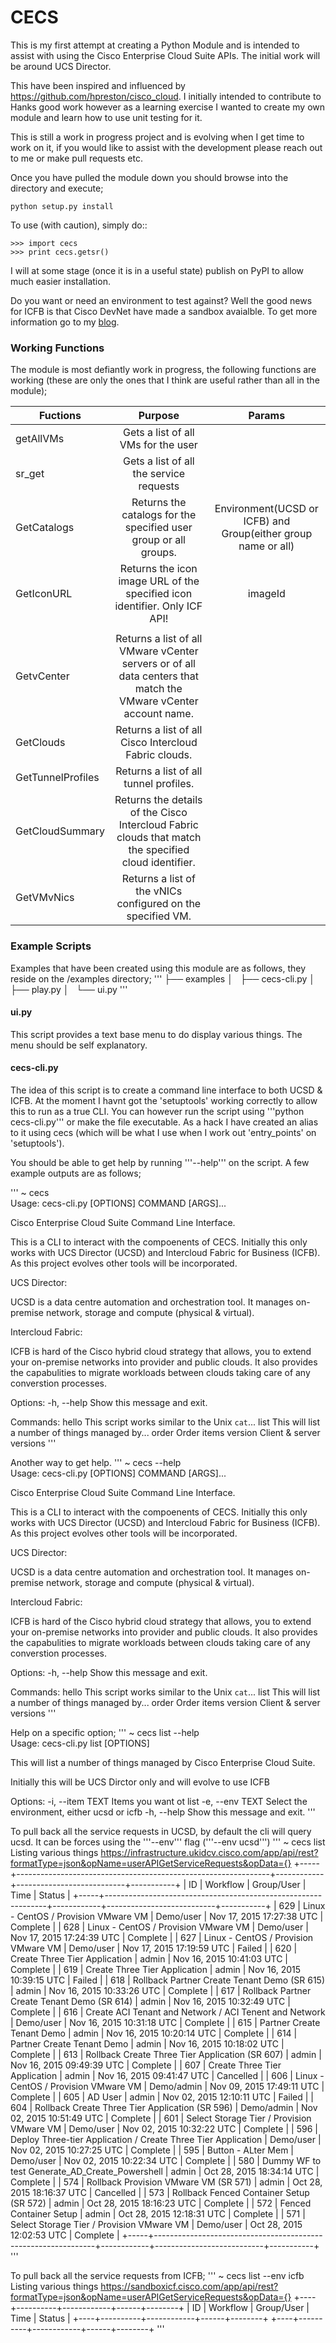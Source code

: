 # CECS

This is my first attempt at creating a Python Module and is intended to assist with using the Cisco Enterprise Cloud Suite APIs. The initial work will be around UCS Director.

This have been inspired and influenced by https://github.com/hpreston/cisco_cloud. I initially intended to contribute to Hanks good work however as a learning exercise I wanted to create my own module and learn how to use unit testing for it.

This is still a work in progress project and is evolving when I get time to work on it, if you would like to assist with the development please reach out to me or make pull requests etc.

Once you have pulled the module down you should browse into the directory and execute;

    python setup.py install


To use (with caution), simply do::

    >>> import cecs
    >>> print cecs.getsr()

I will at some stage (once it is in a useful state) publish on PyPI to allow much easier installation.

Do you want or need an environment to test against? Well the good news for ICFB is that Cisco DevNet have made a sandbox avaialble. To get more information go to my [blog](http://clijockey.com/intercloud-fabric-api/).


### Working Functions
The module is most defiantly work in progress, the following functions are working (these are only the ones that I think are useful rather than all in the module);

| Fuctions        | Purpose     | Params |
| ------------- |:-------------:|:-------------:|
| getAllVMs      | Gets a list of all VMs for the user | |
| sr_get      | Gets a list of all the service requests       |  |
| GetCatalogs |  Returns the catalogs for the specified user group or all groups. | Environment(UCSD or ICFB) and Group(either group name or all) |
| GetIconURL | Returns the icon image URL of the specified icon identifier. Only ICF API! | imageId |   
| | | |
| GetvCenter | Returns a list of all VMware vCenter servers or of all data centers that match the VMware vCenter account name. | |
| GetClouds | Returns a list of all Cisco Intercloud Fabric clouds. | |
| GetTunnelProfiles | Returns a list of all tunnel profiles. | |
| GetCloudSummary | Returns the details of the Cisco Intercloud Fabric clouds that match the specified cloud identifier. | |
| GetVMvNics | Returns a list of the vNICs configured on the specified VM. | |



### Example Scripts
Examples that have been created using this module are as follows, they reside on the /examples directory;
'''
  ├── examples
  │   ├── cecs-cli.py
  │   ├── play.py
  │   └── ui.py
'''

#### ui.py
This script provides a text base menu to do display various things. The menu should be self explanatory.


#### cecs-cli.py
The idea of this script is to create a command line interface to both UCSD & ICFB. At the moment I havnt got the 'setuptools' working correctly to allow this to run as a true CLI. You can however run the script using '''python cecs-cli.py''' or make the file executable. As a hack I have created an alias to it using cecs (which will be what I use when I work out 'entry_points' on 'setuptools').

You should be able to get help by running '''--help''' on the script. A few example outputs are as follows;

'''
~ cecs                                                                                                                                                           
Usage: cecs-cli.py [OPTIONS] COMMAND [ARGS]...

  Cisco Enterprise Cloud Suite Command Line Interface.

  This is a CLI to interact with the compoenents of CECS. Initially this
  only works with UCS Director (UCSD) and Intercloud Fabric for Business
  (ICFB). As this project evolves other tools will be incorporated.

  UCS Director:

  UCSD is a data centre automation and orchestration tool. It manages on-
  premise network, storage and compute (physical & virtual).

  Intercloud Fabric:

  ICFB is hard of the Cisco hybrid cloud strategy that allows, you to extend
  your on-premise networks into provider and public clouds. It also provides
  the capabulities to migrate workloads between clouds taking care of any
  converstion processes.

Options:
  -h, --help  Show this message and exit.

Commands:
  hello    This script works similar to the Unix `cat`...
  list     This will list a number of things managed by...
  order    Order items
  version  Client & server versions
'''

Another way to get help.
'''
~ cecs --help                                                                                                                                                   
Usage: cecs-cli.py [OPTIONS] COMMAND [ARGS]...

  Cisco Enterprise Cloud Suite Command Line Interface.

  This is a CLI to interact with the compoenents of CECS. Initially this
  only works with UCS Director (UCSD) and Intercloud Fabric for Business
  (ICFB). As this project evolves other tools will be incorporated.

  UCS Director:

  UCSD is a data centre automation and orchestration tool. It manages on-
  premise network, storage and compute (physical & virtual).

  Intercloud Fabric:

  ICFB is hard of the Cisco hybrid cloud strategy that allows, you to extend
  your on-premise networks into provider and public clouds. It also provides
  the capabulities to migrate workloads between clouds taking care of any
  converstion processes.

Options:
  -h, --help  Show this message and exit.

Commands:
  hello    This script works similar to the Unix `cat`...
  list     This will list a number of things managed by...
  order    Order items
  version  Client & server versions
'''

Help on a specific option;
'''
~ cecs list --help                                                                                                                                              
Usage: cecs-cli.py list [OPTIONS]

  This will list a number of things managed by Cisco Enterprise Cloud Suite.

  Initially this will be UCS Dirctor only and will evolve to use ICFB

Options:
  -i, --item TEXT  Items you want ot list
  -e, --env TEXT   Select the environment, either ucsd or icfb
  -h, --help       Show this message and exit.
'''


To pull back all the service requests in UCSD, by default the cli will query ucsd. It can be forces using the '''--env''' flag ('''--env ucsd''')
'''
~ cecs list                                                                                                                                                     
Listing various things
https://infrastructure.ukidcv.cisco.com/app/api/rest?formatType=json&opName=userAPIGetServiceRequests&opData={}
+-----+---------------------------------------------------------------+------------+---------------------------+-----------+
| ID  |                            Workflow                           | Group/User |            Time           |   Status  |
+-----+---------------------------------------------------------------+------------+---------------------------+-----------+
| 629 |              Linux - CentOS / Provision VMware VM             | Demo/user  | Nov 17, 2015 17:27:38 UTC |  Complete |
| 628 |              Linux - CentOS / Provision VMware VM             | Demo/user  | Nov 17, 2015 17:24:39 UTC |  Complete |
| 627 |              Linux - CentOS / Provision VMware VM             | Demo/user  | Nov 17, 2015 17:19:59 UTC |   Failed  |
| 620 |                 Create Three Tier Application                 |   admin    | Nov 16, 2015 10:41:03 UTC |  Complete |
| 619 |                 Create Three Tier Application                 |   admin    | Nov 16, 2015 10:39:15 UTC |   Failed  |
| 618 |          Rollback Partner Create Tenant Demo (SR 615)         |   admin    | Nov 16, 2015 10:33:26 UTC |  Complete |
| 617 |          Rollback Partner Create Tenant Demo (SR 614)         |   admin    | Nov 16, 2015 10:32:49 UTC |  Complete |
| 616 |     Create ACI Tenant and Network / ACI Tenent and Network    | Demo/user  | Nov 16, 2015 10:31:18 UTC |  Complete |
| 615 |                   Partner Create Tenant Demo                  |   admin    | Nov 16, 2015 10:20:14 UTC |  Complete |
| 614 |                   Partner Create Tenant Demo                  |   admin    | Nov 16, 2015 10:18:02 UTC |  Complete |
| 613 |        Rollback Create Three Tier Application (SR 607)        |   admin    | Nov 16, 2015 09:49:39 UTC |  Complete |
| 607 |                 Create Three Tier Application                 |   admin    | Nov 16, 2015 09:41:47 UTC | Cancelled |
| 606 |              Linux - CentOS / Provision VMware VM             | Demo/admin | Nov 09, 2015 17:49:11 UTC |  Complete |
| 605 |                            AD User                            |   admin    | Nov 02, 2015 12:10:11 UTC |   Failed  |
| 604 |        Rollback Create Three Tier Application (SR 596)        | Demo/admin | Nov 02, 2015 10:51:49 UTC |  Complete |
| 601 |           Select Storage Tier / Provision VMware VM           | Demo/user  | Nov 02, 2015 10:32:22 UTC |  Complete |
| 596 | Deploy Three-tier Application / Create Three Tier Application | Demo/user  | Nov 02, 2015 10:27:25 UTC |  Complete |
| 595 |                       Button - ALter Mem                      | Demo/user  | Nov 02, 2015 10:22:34 UTC |  Complete |
| 580 |         Dummy WF to test Generate_AD_Create_Powershell        |   admin    | Oct 28, 2015 18:34:14 UTC |  Complete |
| 574 |             Rollback Provision VMware VM (SR 571)             |   admin    | Oct 28, 2015 18:16:37 UTC | Cancelled |
| 573 |            Rollback Fenced Container Setup (SR 572)           |   admin    | Oct 28, 2015 18:16:23 UTC |  Complete |
| 572 |                     Fenced Container Setup                    |   admin    | Oct 28, 2015 12:18:31 UTC |  Complete |
| 571 |           Select Storage Tier / Provision VMware VM           | Demo/user  | Oct 28, 2015 12:02:53 UTC |  Complete |
+-----+---------------------------------------------------------------+------------+---------------------------+-----------+
'''

To pull back all the service requests from ICFB;
'''
~ cecs list --env icfb                                                                                                                                          
Listing various things
https://sandboxicf.cisco.com/app/api/rest?formatType=json&opName=userAPIGetServiceRequests&opData={}
+----+----------+------------+------+--------+
| ID | Workflow | Group/User | Time | Status |
+----+----------+------------+------+--------+
+----+----------+------------+------+--------+
'''
